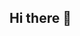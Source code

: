## Hi there 👋

<!--
**Heavenmonarch/Heavenmonarch** is a ✨ _special_ ✨ repository because its `README.md` (this file) appears on your GitHub profile.

Here are some ideas to get you started:

- 🔭 I’m currently working on learning cloud technologies...
- 🌱 I’m currently learning cloud technologies...
- 👯 I’m looking to collaborate on cloud technologies...
- 🤔 I’m looking for help with cloud technologies...
- 💬 Ask me about ...
- 📫 How to reach me: check my email...
- 😄 Pronouns: he/him...
- ⚡ Fun fact: i love cloud technologies...
-->
